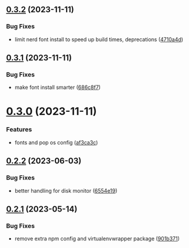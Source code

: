 ## [0.3.2](https://github.com/jmreicha/configs/compare/v0.3.1...v0.3.2) (2023-11-11)


### Bug Fixes

* limit nerd font install to speed up build times, deprecations ([4710a4d](https://github.com/jmreicha/configs/commit/4710a4d6afb5c07c25a4d5281f28e01692057400))



## [0.3.1](https://github.com/jmreicha/configs/compare/v0.3.0...v0.3.1) (2023-11-11)


### Bug Fixes

* make font install smarter ([686c8f7](https://github.com/jmreicha/configs/commit/686c8f7540f9b56e7a4ebcd5cd9e73b1b27dac4a))



# [0.3.0](https://github.com/jmreicha/configs/compare/v0.2.2...v0.3.0) (2023-11-11)


### Features

* fonts and pop os config ([af3ca3c](https://github.com/jmreicha/configs/commit/af3ca3c31f96438b82ea37b7e2e8b9666a7e81c4))



## [0.2.2](https://github.com/jmreicha/configs/compare/v0.2.1...v0.2.2) (2023-06-03)


### Bug Fixes

* better handling for disk monitor ([6554e19](https://github.com/jmreicha/configs/commit/6554e19f533601e21e1f45647069851b5fffef67))



## [0.2.1](https://github.com/jmreicha/configs/compare/v0.2.0...v0.2.1) (2023-05-14)


### Bug Fixes

* remove extra npm config and virtualenvwrapper package ([901b371](https://github.com/jmreicha/configs/commit/901b37188a11d946bba61cf30cc60a24994dce52))




